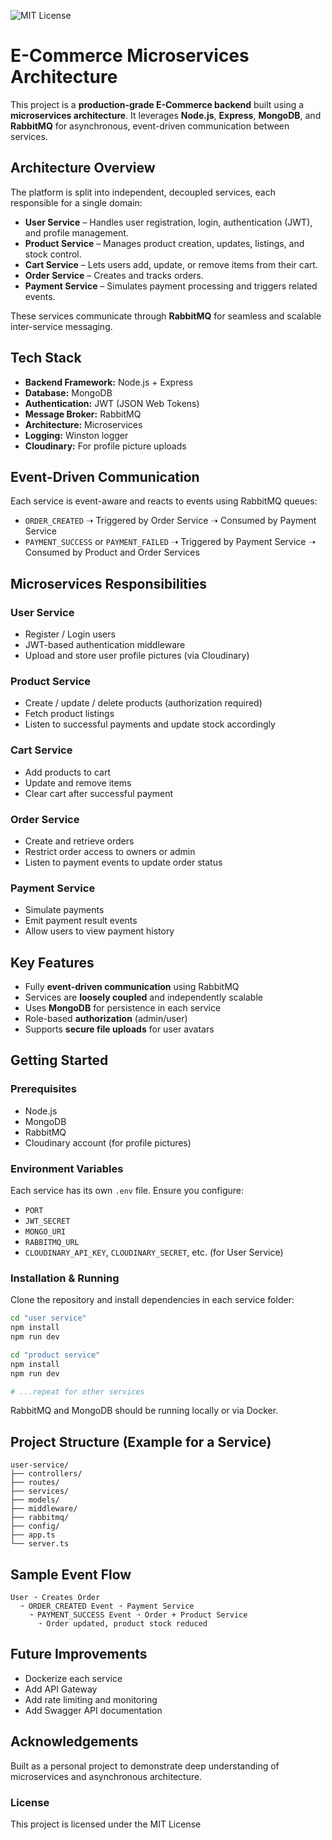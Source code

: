 ![MIT License](https://img.shields.io/badge/license-MIT-green)

# E-Commerce Microservices Architecture 

This project is a **production-grade E-Commerce backend** built using a **microservices architecture**. It leverages **Node.js**, **Express**, **MongoDB**, and **RabbitMQ** for asynchronous, event-driven communication between services.

## Architecture Overview

The platform is split into independent, decoupled services, each responsible for a single domain:

* **User Service** – Handles user registration, login, authentication (JWT), and profile management.
* **Product Service** – Manages product creation, updates, listings, and stock control.
* **Cart Service** – Lets users add, update, or remove items from their cart.
* **Order Service** – Creates and tracks orders.
* **Payment Service** – Simulates payment processing and triggers related events.

These services communicate through **RabbitMQ** for seamless and scalable inter-service messaging.

## Tech Stack

* **Backend Framework:** Node.js + Express
* **Database:** MongoDB
* **Authentication:** JWT (JSON Web Tokens)
* **Message Broker:** RabbitMQ
* **Architecture:** Microservices
* **Logging:** Winston logger
* **Cloudinary:** For profile picture uploads

## Event-Driven Communication

Each service is event-aware and reacts to events using RabbitMQ queues:

* `ORDER_CREATED` ➝ Triggered by Order Service ➝ Consumed by Payment Service
* `PAYMENT_SUCCESS` or `PAYMENT_FAILED` ➝ Triggered by Payment Service ➝ Consumed by Product and Order Services

## Microservices Responsibilities

### User Service

* Register / Login users
* JWT-based authentication middleware
* Upload and store user profile pictures (via Cloudinary)

### Product Service

* Create / update / delete products (authorization required)
* Fetch product listings
* Listen to successful payments and update stock accordingly

### Cart Service

* Add products to cart
* Update and remove items
* Clear cart after successful payment

### Order Service

* Create and retrieve orders
* Restrict order access to owners or admin
* Listen to payment events to update order status

###  Payment Service

* Simulate payments
* Emit payment result events
* Allow users to view payment history

## Key Features

* Fully **event-driven communication** using RabbitMQ
* Services are **loosely coupled** and independently scalable
* Uses **MongoDB** for persistence in each service
* Role-based **authorization** (admin/user)
* Supports **secure file uploads** for user avatars

## Getting Started

### Prerequisites

* Node.js
* MongoDB
* RabbitMQ
* Cloudinary account (for profile pictures)

### Environment Variables

Each service has its own `.env` file. Ensure you configure:

* `PORT`
* `JWT_SECRET`
* `MONGO_URI`
* `RABBITMQ_URL`
* `CLOUDINARY_API_KEY`, `CLOUDINARY_SECRET`, etc. (for User Service)

### Installation & Running

Clone the repository and install dependencies in each service folder:

```bash
cd "user service"
npm install
npm run dev

cd "product service"
npm install
npm run dev

# ...repeat for other services
```

RabbitMQ and MongoDB should be running locally or via Docker.

## Project Structure (Example for a Service)

```
user-service/
├── controllers/
├── routes/
├── services/
├── models/
├── middleware/
├── rabbitmq/
├── config/
├── app.ts
└── server.ts
```

## Sample Event Flow

```
User ➝ Creates Order
  ➝ ORDER_CREATED Event ➝ Payment Service
    ➝ PAYMENT_SUCCESS Event ➝ Order + Product Service
      ➝ Order updated, product stock reduced
```

## Future Improvements

* Dockerize each service
* Add API Gateway
* Add rate limiting and monitoring
* Add Swagger API documentation

## Acknowledgements

Built as a personal project to demonstrate deep understanding of microservices and asynchronous architecture.


### License

This project is licensed under the MIT License
